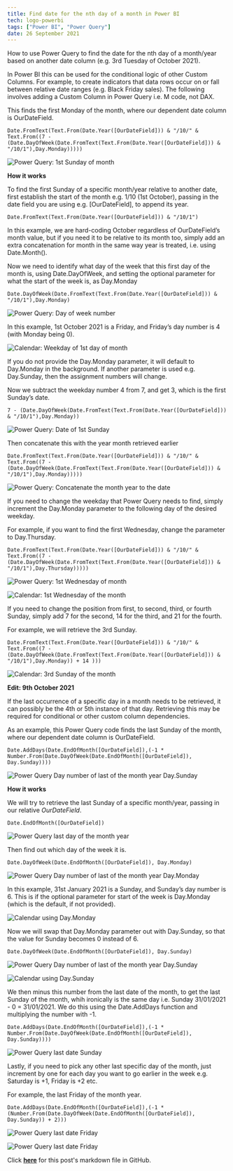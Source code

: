 ```yaml
---
title: Find date for the nth day of a month in Power BI
tech: logo-powerbi
tags: ["Power BI", "Power Query"]
date: 26 September 2021
---
```


How to use Power Query to find the date for the nth day of a month/year based on another date column (e.g. 3rd Tuesday of October 2021).

In Power BI this can be used for the conditional logic of other Custom Columns. For example, to create indicators that data rows occur on or fall between relative date ranges (e.g. Black Friday sales). The following involves adding a Custom Column in Power Query i.e. M code, not DAX.

This finds the first Monday of the month, where our dependent date column is OurDateField.

```
Date.FromText(Text.From(Date.Year([OurDateField])) & "/10/" & Text.From((7 - (Date.DayOfWeek(Date.FromText(Text.From(Date.Year([OurDateField])) & "/10/1"),Day.Monday)))))
```

![Power Query: 1st Sunday of month](../assets/blog/2021-09-26--01.png)

**How it works**

To find the first Sunday of a specific month/year relative to another date, first establish the start of the month e.g. 1/10 (1st October), passing in the date field you are using e.g. [OurDateField], to append its year.

```
Date.FromText(Text.From(Date.Year([OurDateField])) & "/10/1")
```

In this example, we are hard-coding October regardless of OurDateField’s month value, but if you need it to be relative to its month too, simply add an extra concatenation for month in the same way year is treated, i.e. using Date.Month().

Now we need to identify what day of the week that this first day of the month is, using Date.DayOfWeek, and setting the optional parameter for what the start of the week is, as Day.Monday

```
Date.DayOfWeek(Date.FromText(Text.From(Date.Year([OurDateField])) & "/10/1"),Day.Monday)
```

![Power Query: Day of week number](../assets/blog/2021-09-26--02.png)

 
In this example, 1st October 2021 is a Friday, and Friday’s day number is 4 (with Monday being 0).

![Calendar: Weekday of 1st day of month](../assets/blog/2021-09-26--03.png)

If you do not provide the Day.Monday parameter, it will default to Day.Monday in the background. If another parameter is used e.g. Day.Sunday, then the assignment numbers will change.

Now we subtract the weekday number 4 from 7, and get 3, which is the first Sunday’s date.

```
7 - (Date.DayOfWeek(Date.FromText(Text.From(Date.Year([OurDateField])) & "/10/1"),Day.Monday))
```

![Power Query: Date of 1st Sunday](../assets/blog/2021-09-26--04.png)

Then concatenate this with the year month retrieved earlier

```
Date.FromText(Text.From(Date.Year([OurDateField])) & "/10/" & Text.From((7 - (Date.DayOfWeek(Date.FromText(Text.From(Date.Year([OurDateField])) & "/10/1"),Day.Monday)))))
```

![Power Query: Concatenate the month year to the date](../assets/blog/2021-09-26--05.png)

If you need to change the weekday that Power Query needs to find, simply increment the Day.Monday parameter to the following day of the desired weekday.

For example, if you want to find the first Wednesday, change the parameter to Day.Thursday.

```
Date.FromText(Text.From(Date.Year([OurDateField])) & "/10/" & Text.From((7 - (Date.DayOfWeek(Date.FromText(Text.From(Date.Year([OurDateField])) & "/10/1"),Day.Thursday)))))
```

![Power Query: 1st Wednesday of month](../assets/blog/2021-09-26--06.png)

![Calendar: 1st Wednesday of the month](../assets/blog/2021-09-26--07.png)

If you need to change the position from first, to second, third, or fourth Sunday, simply add 7 for the second, 14 for the third, and 21 for the fourth.

For example, we will retrieve the 3rd Sunday.

```
Date.FromText(Text.From(Date.Year([OurDateField])) & "/10/" & Text.From((7 - (Date.DayOfWeek(Date.FromText(Text.From(Date.Year([OurDateField])) & "/10/1"),Day.Monday)) + 14 )))
```

![Calendar: 3rd Sunday of the month](../assets/blog/2021-09-26--08.png)



**Edit: 9th October 2021**

If the last occurrence of a specific day in a month needs to be retrieved, it can possibly be the 4th or 5th instance of that day. Retrieving this may be required for conditional or other custom column dependencies. 

As an example, this Power Query code finds the last Sunday of the month, where our dependent date column is OurDateField.

```
Date.AddDays(Date.EndOfMonth([OurDateField]),(-1 * Number.From(Date.DayOfWeek(Date.EndOfMonth([OurDateField]), Day.Sunday))))
```
![Power Query Day number of last of the month year Day.Sunday](../assets/blog/2021-09-26--12.png)

**How it works**

We will try to retrieve the last Sunday of a specific month/year, passing in our relative *OurDateField*.

```
Date.EndOfMonth([OurDateField])
```
![Power Query last day of the month year](../assets/blog/2021-09-26--09.png)

Then find out which day of the week it is.

```
Date.DayOfWeek(Date.EndOfMonth([OurDateField]), Day.Monday)
```
![Power Query Day number of last of the month year Day.Monday](../assets/blog/2021-09-26--10.png)

In this example, 31st January 2021 is a Sunday, and Sunday’s day number is 6. This is if the optional parameter for start of the week is Day.Monday (which is the default, if not provided).

![Calendar using Day.Monday](../assets/blog/2021-09-26--11.png)

Now we will swap that Day.Monday parameter out with Day.Sunday, so that the value for Sunday becomes 0 instead of 6.

```
Date.DayOfWeek(Date.EndOfMonth([OurDateField]), Day.Sunday)
```
![Power Query Day number of last of the month year Day.Sunday](../assets/blog/2021-09-26--12.png)

![Calendar using Day.Sunday](../assets/blog/2021-09-26--13.png)

We then minus this number from the last date of the month, to get the last Sunday of the month, whih ironically is the same day i.e. Sunday 31/01/2021 - 0 = 31/01/2021. We do this using the Date.AddDays function and multiplying the number with -1.

```
Date.AddDays(Date.EndOfMonth([OurDateField]),(-1 * Number.From(Date.DayOfWeek(Date.EndOfMonth([OurDateField]), Day.Sunday))))
```
![Power Query last date Sunday](../assets/blog/2021-09-26--14.png)

Lastly, if you need to pick any other last specific day of the month, just increment by one for each day you want to go earlier in the week e.g. Saturday is +1, Friday is +2 etc.

For example, the last Friday of the month year.

```
Date.AddDays(Date.EndOfMonth([OurDateField]),(-1 * (Number.From(Date.DayOfWeek(Date.EndOfMonth([OurDateField]), Day.Sunday)) + 2)))
```
![Power Query last date Friday](../assets/blog/2021-09-26--15.png)

![Power Query last date Friday](../assets/blog/2021-09-26--16.png)

Click **[here](https://github.com/makuharistudio/makuharistudio.github.io/blob/main/src/posts/2021-09-26.md)** for this post's markdown file in GitHub.